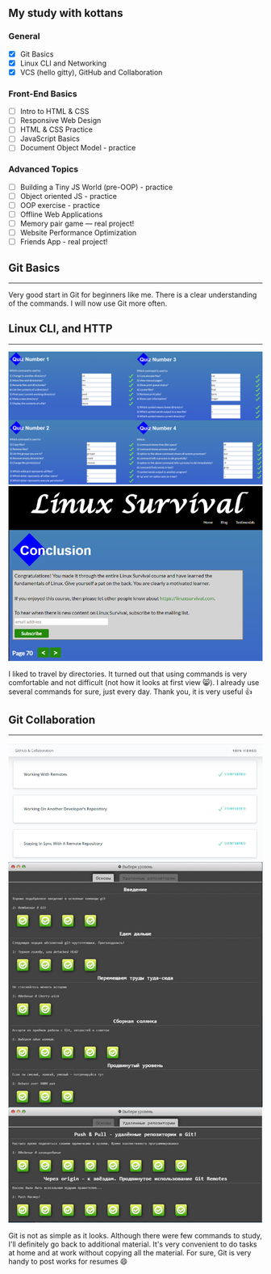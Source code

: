 ## My study with kottans

### General

- [x] Git Basics
- [x] Linux CLI and Networking
- [x] VCS (hello gitty), GitHub and Collaboration

###  Front-End Basics

- [ ] Intro to HTML & CSS
- [ ] Responsive Web Design
- [ ] HTML & CSS Practice
- [ ] JavaScript Basics
- [ ] Document Object Model - practice

### Advanced Topics

- [ ] Building a Tiny JS World (pre-OOP) - practice
- [ ] Object oriented JS - practice
- [ ] OOP exercise - practice
- [ ] Offline Web Applications
- [ ] Memory pair game — real project!
- [ ] Website Performance Optimization
- [ ] Friends App - real project!

## Git Basics
--------------------------
Very good start in Git for beginners like me. There is a clear understanding of the commands. I will now use Git more often.

## Linux CLI, and HTTP
------------
![quiz](https://github.com/Yuliia-Urikh/kottans-frontend/blob/master/task_linux_cli/all%20quis.jpg)
![all](https://github.com/Yuliia-Urikh/kottans-frontend/blob/master/task_linux_cli/end%20LinuxSurvival%20.PNG)

I liked to travel by directories. It turned out that using commands is very comfortable and not difficult (not how it looks at first view :smile_cat:). I already use several commands for sure, just every day. Thank you, it is very useful :+1:

## Git Collaboration
---------
![](https://github.com/Yuliia-Urikh/kottans-frontend/blob/master/task_git_collaboration/GitHub%20%26%20Collaboration.PNG)
![](https://github.com/Yuliia-Urikh/kottans-frontend/blob/master/task_git_collaboration/learngitbranching.jpg)

Git is not as simple as it looks. Although there were few commands to study, I'll definitely go back to additional material. It's very convenient to do tasks at home and at work without copying all the material. For sure, Git is very handy to post works for resumes :smile:
